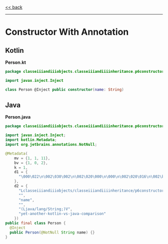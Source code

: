 
[<< back](https://github.com/tomasbjerre/yet-another-kotlin-vs-java-comparison)

-----------------------------

# Constructor With Annotation

## Kotlin

**Person.kt**

```kotlin
package classeiiiandiiiobjects.classeiiiandiiiinheritance.p6constructoriiiwithiiiannotation

import javax.inject.Inject

class Person @Inject public constructor(name: String)
```

## Java

**Person.java**

```java
package classeiiiandiiiobjects.classeiiiandiiiinheritance.p6constructoriiiwithiiiannotation;

import javax.inject.Inject;
import kotlin.Metadata;
import org.jetbrains.annotations.NotNull;

@Metadata(
    mv = {1, 1, 11},
    bv = {1, 0, 2},
    k = 1,
    d1 = {
      "\000\022\n\002\030\002\n\002\020\000\n\000\n\002\020\016\n\002\b\002\030\0002\0020\001B\017\b\007\022\006\020\002\032\0020\003¢\006\002\020\004¨\006\005"
    },
    d2 = {
      "Lclasseiiiandiiiobjects/classeiiiandiiiinheritance/p6constructoriiiwithiiiannotation/Person;",
      "",
      "name",
      "",
      "(Ljava/lang/String;)V",
      "yet-another-kotlin-vs-java-comparison"
    })
public final class Person {
  @Inject
  public Person(@NotNull String name) {}
}

```
